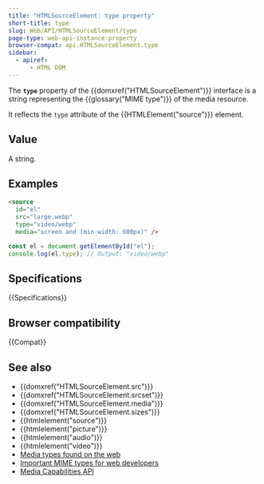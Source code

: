 ```yaml
---
title: "HTMLSourceElement: type property"
short-title: type
slug: Web/API/HTMLSourceElement/type
page-type: web-api-instance-property
browser-compat: api.HTMLSourceElement.type
sidebar:
  - apiref:
      - HTML DOM
---
```


The **`type`** property of the {{domxref("HTMLSourceElement")}} interface is a string representing the {{glossary("MIME type")}} of the media resource.

It reflects the `type` attribute of the {{HTMLElement("source")}} element.

## Value

A string.

## Examples

```html
<source
  id="el"
  src="large.webp"
  type="video/webp"
  media="screen and (min-width: 600px)" />
```

```js
const el = document.getElementById("el");
console.log(el.type); // Output: "video/webp"
```

## Specifications

{{Specifications}}

## Browser compatibility

{{Compat}}

## See also

- {{domxref("HTMLSourceElement.src")}}
- {{domxref("HTMLSourceElement.srcset")}}
- {{domxref("HTMLSourceElement.media")}}
- {{domxref("HTMLSourceElement.sizes")}}
- {{htmlelement("source")}}
- {{htmlelement("picture")}}
- {{htmlelement("audio")}}
- {{htmlelement("video")}}
- [Media types found on the web](/en-US/docs/Web/Media/Guides/Formats)
- [Important MIME types for web developers](/en-US/docs/Web/HTTP/Guides/MIME_types#important_mime_types_for_web_developers)
- [Media Capabilities API](/en-US/docs/Web/API/Media_Capabilities_API)

